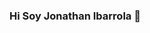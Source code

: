 ### Hi Soy Jonathan Ibarrola 👋

<!--
**joni2000/joni2000** is a ✨ _special_ ✨ repository because its `README.md` (this file) appears on your GitHub profile.

<div align="center">
  <a href="https://github.com/rafaballerini">
  <img height="180em" src="https://github-readme-stats.vercel.app/api?username=joni2000&show_icons=true&theme=algolia&include_all_commits=true&count_private=true"/>
  <img height="180em" src="https://github-readme-stats.vercel.app/api/top-langs/?username=joni2000&layout=compact&langs_count=7&theme=algolia"/>
</div>
<div style="display: flex; justify-content: center;"><br>
  <img align="center" alt="Rafa-HTML" height="30" width="40" src="https://raw.githubusercontent.com/devicons/devicon/master/icons/html5/html5-original.svg">
  <img align="center" alt="Rafa-CSS" height="30" width="40" src="https://raw.githubusercontent.com/devicons/devicon/master/icons/css3/css3-original.svg">
  <img align="center" alt="Rafa-Js" height="30" width="40" src="https://raw.githubusercontent.com/devicons/devicon/master/icons/javascript/javascript-plain.svg">
</div>
  
   ##
 
<div> 
  <a href="mailto:jonathandev2000@gmail.com" target="_blank"><img src="https://img.shields.io/badge/Gmail-D14836?style=for-the-badge&logo=gmail&logoColor=white" target="_blank">   </a> 
  <a href ="https://www.linkedin.com/in/ibarrola-jonathan/"><img src="https://img.shields.io/badge/LinkedIn-0077B5?style=for-the-badge&logo=linkedin&logoColor=white"               target="_blank"></a>
  <a href="https://wa.me/+541124013609" target="_blank"><img src="https://img.shields.io/badge/WhatsApp-25D366?style=for-the-badge&logo=whatsapp&logoColor=white"                   target="_blank"></a>
 	<a href="https://t.me/JonathanIbarrola" target="_blank"><img src="https://img.shields.io/badge/Telegram-2CA5E0?style=for-the-badge&logo=telegram&logoColor=white"                 target="_blank"></a>
  
  ![Snake animation](https://github.com/joni2000/joni2000/blob/output/github-contribution-grid-snake.svg)
 
</div>
© 2021 GitHub, Inc.
Terms
